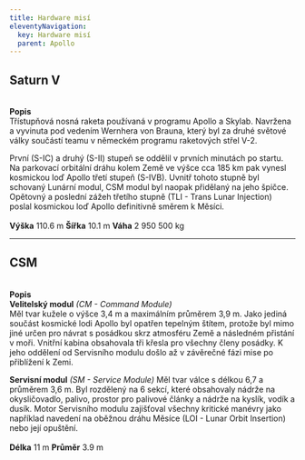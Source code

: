 ```yaml
---
title: Hardware misí
eleventyNavigation:
  key: Hardware misí
  parent: Apollo
---
```

<h2>Saturn V</h2>
<div class="double">
<div class="left">

<div class="pswp-gallery" id="my-gallery">
<a href="/assets/img/apollo/hardware/saturn.jpg" 
    data-pswp-width="1448" 
    data-pswp-height="2048" 
    target="_blank">
    <img src="/assets/img/apollo/hardware/thumbnails/saturn.jpg" alt="" />
</a>
</div>

</div>
<div class="right">
<br><strong>Popis</strong><br>
Třístupňová nosná raketa používaná v programu Apollo a Skylab. Navržena a vyvinuta pod vedením Wernhera von Brauna, který byl za druhé světové války součástí teamu v německém programu raketových střel V-2.

První (S-IC) a druhý (S-II) stupeň se oddělil v prvních minutách po startu. Na parkovací orbitální dráhu kolem Země ve výšce cca 185 km pak vynesl kosmickou loď Apollo třetí stupeň (S-IVB). Uvnitř tohoto stupně byl schovaný Lunární modul, CSM modul byl naopak přidělaný na jeho špičce. Opětovný a poslední zážeh třetího stupně (TLI - Trans Lunar Injection) poslal kosmickou loď Apollo definitivně směrem k Měsíci.    
<br><strong>Výška</strong> 110.6 m
<strong>Šířka</strong> 10.1 m
<strong>Váha</strong> 2 950 500 kg
<br>
</div>
</div>

<hr>
<h2>CSM</h2>
<div class="double">
<div class="left">

<div class="pswp-gallery" id="my-gallery">
<a href="/assets/img/apollo/hardware/csm.jpg" 
    data-pswp-width="1240" 
    data-pswp-height="1754" 
    target="_blank">
    <img src="/assets/img/apollo/hardware/thumbnails/csm.jpg" alt="" />
</a>
</div>

</div>
<div class="right">
<br><strong>Popis</strong><br>
<b>Velitelský modul</b><i> (CM - Command Module)</i><br>
Měl tvar kužele o výšce 3,4 m a maximálním průměrem 3,9 m. Jako jediná součást kosmické lodi Apollo byl opatřen tepelným štítem, protože byl mimo jiné určen pro návrat s posádkou skrz atmosféru Země a následném přistání v moři. Vnitřní kabina obsahovala tři křesla pro všechny členy posádky. K jeho oddělení od Servisního modulu došlo až v závěrečné fázi mise po přiblížení k Zemi.

<b>Servisní modul</b><i> (SM - Service Module)</i> 
Měl tvar válce s délkou 6,7 a průměrem 3,6 m. Byl rozdělený na 6 sekcí, které obsahovaly nádrže na okysličovadlo, palivo, prostor pro palivové články a nádrže na kyslík, vodík a dusík. Motor Servisního modulu zajišťoval všechny kritické manévry jako například navedení na oběžnou dráhu Měsíce (LOI - Lunar Orbit Insertion) nebo její opuštění.  
<br><strong>Délka</strong> 11 m
<strong>Průměr</strong> 3.9 m
</div>
</div>
